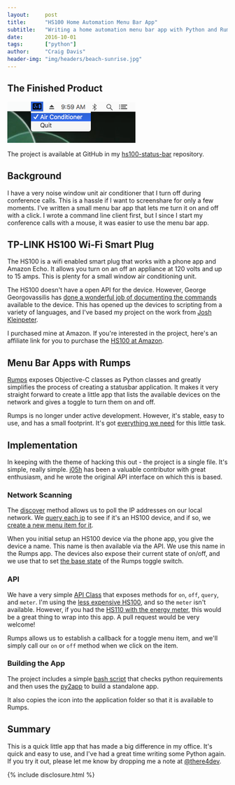 ```yaml
---
layout:     post
title:      "HS100 Home Automation Menu Bar App"
subtitle:   "Writing a home automation menu bar app with Python and Rumps"
date:       2016-10-01
tags:       ["python"]
author:     "Craig Davis"
header-img: "img/headers/beach-sunrise.jpg"
---
```


## The Finished Product
![hs100 app](/img/posts/hs100/status-bar.png)

The project is available at GitHub in my [hs100-status-bar][github] repository.

## Background
I have a very noise window unit air conditioner that I turn off during conference calls. This is a hassle if I want to screenshare for only a few moments. I've written a small menu bar app that lets me turn it on and off with a click. I wrote a command line client first, but I since I start my conference calls with a mouse, it was easier to use the menu bar app.

## TP-LINK HS100 Wi-Fi Smart Plug
The HS100 is a wifi enabled smart plug that works with a phone app and Amazon Echo. It allows you turn on an off an appliance at 120 volts and up to 15 amps. This is plenty for a small window air conditioning unit.

The HS100 doesn't have a open API for the device. However, George Georgovassilis has [done a wonderful job of documenting the commands][reverse] available to the device. This has opened up the devices to scripting from a variety of languages, and I've based my project on the work from [Josh Kleinpeter][j05h].

I purchased mine at Amazon. If you're interested in the project, here's an affiliate link for you to purchase the [HS100 at Amazon][amazon].

## Menu Bar Apps with Rumps
[Rumps][rumps] exposes Objective-C classes as Python classes and greatly simplifies the process of creating a statusbar application. It makes it very straight forward to create a little app that lists the available devices on the network and gives a toggle to turn them on and off.

Rumps is no longer under active development. However, it's stable, easy to use, and has a small footprint. It's got [everything we need][rumps-examples] for this little task.

## Implementation

In keeping with the theme of hacking this out - the project is a single file. It's simple, really simple. [j05h](https://twitter.com/j05h) has been a valuable contributor with great enthusiasm, and he wrote the original API interface on which this is based.

### Network Scanning
The [discover][discover] method allows us to poll the IP addresses on our local network. We [query each ip](https://github.com/craig-davis/hs100-status-bar/blob/master/ac_control.py#L19) to see if it's an HS100 device, and if so, we [create a new menu item for it](https://github.com/craig-davis/hs100-status-bar/blob/master/ac_control.py#L34-L36).

When you initial setup an HS100 device via the phone app, you give the device a name. This name is then available via the API. We use this name in the Rumps app. The devices also expose their current state of on/off, and we use that to set [the base state](https://github.com/craig-davis/hs100-status-bar/blob/master/ac_control.py#L35) of the Rumps toggle switch.

### API
We have a very simple [API Class](https://github.com/craig-davis/hs100-status-bar/blob/master/ac_control.py#L48) that exposes methods for `on`, `off`, `query`, and `meter`. I'm using the [less expensive HS100][amazon], and so the `meter` isn't available. However, if you had the [HS110 with the energy meter][hs110], this would be a great thing to wrap into this app. A pull request would be very welcome!

Rumps allows us to establish a callback for a toggle menu item, and we'll simply call our `on` or `off` method when we click on the item.

### Building the App
The project includes a simple [bash script](https://github.com/craig-davis/hs100-status-bar/blob/master/build.sh) that checks python requirements and then uses the [py2app][py2app] to build a standalone app.

It also copies the icon into the application folder so that it is available to Rumps.

## Summary

This is a quick little app that has made a big difference in my office. It's quick and easy to use, and I've had a great time writing some Python again. If you try it out, please let me know by dropping me a note at [@there4dev][twitter].

[twitter]: https://twitter.com/There4Dev
[py2app]: https://pythonhosted.org/py2app/
[discover]: https://github.com/craig-davis/hs100-status-bar/blob/master/ac_control.py#L126
[reverse]: https://georgovassilis.blogspot.com/2016/05/controlling-tp-link-hs100-wi-fi-smart.html
[j05h]: https://github.com/j05h/hs100
[amazon]: http://amzn.to/2dzZsNu "Amazon affiliate link, please support this blog!"
[hs110]: http://amzn.to/2dFjHNF "Amazon affiliate link, please support this blog!"
[rumps]: https://github.com/jaredks/rumps
[rumps-examples]: https://github.com/jaredks/rumps/tree/master/examples
[github]: https://github.com/craig-davis/hs100-status-bar

{% include disclosure.html %}
